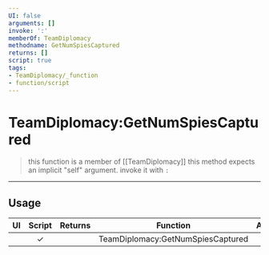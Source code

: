 ```yaml
---
UI: false
arguments: []
invoke: ':'
memberOf: TeamDiplomacy
methodname: GetNumSpiesCaptured
returns: []
script: true
tags:
- TeamDiplomacy/_function
- function/script
---
```

# TeamDiplomacy:GetNumSpiesCaptured
> this function is a member of [[TeamDiplomacy]]
> this method expects an implicit "self" argument. invoke it with `:`
-----
## Usage
|  UI | Script | Returns | Function | Arguments |
|:---:|:------:|-------:|:--------:|:---------|
| |✓||TeamDiplomacy:GetNumSpiesCaptured||
